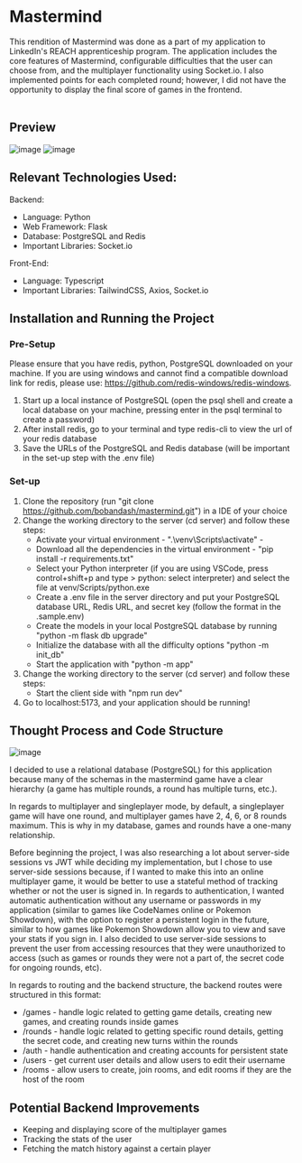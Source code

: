 # Mastermind
This rendition of Mastermind was done as a part of my application to LinkedIn's REACH apprenticeship program. The application includes the core features of Mastermind, configurable difficulties that the user can choose from, and the multiplayer functionality using Socket.io. I also implemented points for each completed round; however, I did not have the opportunity to display the final score of games in the frontend.<br /><br />

## Preview
![image](https://github.com/bobandash/mastermind/assets/74850332/cb2b51b2-29f5-46eb-953e-a2e197ee7f21)
![image](https://github.com/bobandash/mastermind/assets/74850332/cc73e0f0-1b78-4ebf-9a74-53e3bc0aeaba)


## Relevant Technologies Used:
Backend:
- Language: Python
- Web Framework: Flask
- Database: PostgreSQL and Redis
- Important Libraries: Socket.io

Front-End:
- Language: Typescript
- Important Libraries: TailwindCSS, Axios, Socket.io


## Installation and Running the Project
### Pre-Setup
Please ensure that you have redis, python, PostgreSQL downloaded on your machine.
If you are using windows and cannot find a compatible download link for redis, please use: https://github.com/redis-windows/redis-windows.
1. Start up a local instance of PostgreSQL (open the psql shell and create a local database on your machine, pressing enter in the psql terminal to create a password)
2. After install redis, go to your terminal and type redis-cli to view the url of your redis database
3. Save the URLs of the PostgreSQL and Redis database (will be important in the set-up step with the .env file)

### Set-up
1. Clone the repository (run "git clone https://github.com/bobandash/mastermind.git") in a IDE of your choice
2. Change the working directory to the server (cd server) and follow these steps:
   - Activate your virtual environment - ".\venv\Scripts\activate" - 
   - Download all the dependencies in the virtual environment - "pip install -r requirements.txt"
   - Select your Python interpreter (if you are using VSCode, press control+shift+p and type > python: select interpreter) and select the file at venv/Scripts/python.exe
   - Create a .env file in the server directory and put your PostgreSQL database URL, Redis URL, and secret key (follow the format in the .sample.env)
   - Create the models in your local PostgreSQL database by running "python -m flask db upgrade"
   - Initialize the database with all the difficulty options "python -m init_db"
   - Start the application with "python -m app"
3. Change the working directory to the server (cd server) and follow these steps:
   - Start the client side with "npm run dev"
4. Go to localhost:5173, and your application should be running!

## Thought Process and Code Structure
![image](https://github.com/bobandash/mastermind/assets/74850332/d0704038-5eb8-44a8-bb51-452b6614e468)

I decided to use a relational database (PostgreSQL) for this application because many of the schemas in the mastermind game have a clear hierarchy (a game has multiple rounds, a round has multiple turns, etc.).

In regards to multiplayer and singleplayer mode, by default, a singleplayer game will have one round, and multiplayer games have 2, 4, 6, or 8 rounds maximum. This is why in my database, games and rounds have a one-many relationship.

Before beginning the project, I was also researching a lot about server-side sessions vs JWT while deciding my implementation, but I chose to use server-side sessions because, if I wanted to make this into an online multiplayer game, it would be better to use a stateful method of tracking whether or not the user is signed in. In regards to authentication, I wanted automatic authentication without any username or passwords in my application (similar to games like CodeNames online or Pokemon Showdown), with the option to register a persistent login in the future, similar to how games like Pokemon Showdown allow you to view and save your stats if you sign in. I also decided to use server-side sessions to prevent the user from accessing resources that they were unauthorized to access (such as games or rounds they were not a part of, the secret code for ongoing rounds, etc).

In regards to routing and the backend structure, the backend routes were structured in this format:
- /games - handle logic related to getting game details, creating new games, and creating rounds inside games
- /rounds - handle logic related to getting specific round details, getting the secret code, and creating new turns within the rounds
- /auth - handle authentication and creating accounts for persistent state
- /users - get current user details and allow users to edit their username
- /rooms - allow users to create, join rooms, and edit rooms if they are the host of the room

## Potential Backend Improvements
- Keeping and displaying score of the multiplayer games
- Tracking the stats of the user
- Fetching the match history against a certain player

